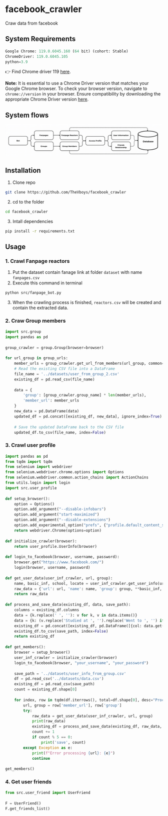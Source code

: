 # facebook_crawler
Craw data from facebook


## System Requirements

```python
Google Chrome: 119.0.6045.160 (64 bit) (cohort: Stable)
ChromeDriver: 119.0.6045.105 
python=3.9
```

👉 Find Chrome driver 119 [here](https://googlechromelabs.github.io/chrome-for-testing/).

**Note:** It is essential to use a Chrome Driver version that matches your Google Chrome browser. To check your browser version, navigate to `chrome://version` in your browser. Ensure compatibility by downloading the appropriate Chrome Driver version [here](https://chromedriver.chromium.org/downloads).

## System flows

<p align="center">
    
<img src="https://github.com/TheVboys/facebook_crawler/blob/main/assest/crawl_flow.png"  alt="System flow">

</p>

## Installation

1. Clone repo   
```bash
git clone https://github.com/TheVboys/facebook_crawler
```
2. cd to the folder

```bash
cd facebook_crawler
```
3. Intall dependencies
```bash
pip install -r requirements.txt
```

## Usage

### 1. Crawl Fanpage reactors

1. Put the dataset contain fanage link at folder `dataset` with name `fanpages.csv`
2. Execute this command in terminal
```bash
python src/fanpage_bot.py
```
3. When the crawling process is finished, `reactors.csv` will be created and contain the extracted data.

### 2. Craw Group members

```python
import src.group
import pandas as pd

group_crawler = group.Group(browser=browser)

for url_group in group_urls:
    member_urls = group_crawler.get_url_from_members(url_group, common=True, max_user=20)
    # Read the existing CSV file into a DataFrame
    file_name = '../datasets/user_from_group_2.csv'
    existing_df = pd.read_csv(file_name)

    data = {
        'group': [group_crawler.group_name] * len(member_urls),
        'member_url': member_urls
    }
    new_data = pd.DataFrame(data)
    updated_df = pd.concat([existing_df, new_data], ignore_index=True)

    # Save the updated DataFrame back to the CSV file
    updated_df.to_csv(file_name, index=False)
```

### 3. Crawl user profile

```python
import pandas as pd
from tqdm import tqdm
from selenium import webdriver
from selenium.webdriver.chrome.options import Options
from selenium.webdriver.common.action_chains import ActionChains
from utils.login import login
import src.user_profile

def setup_browser():
    option = Options()
    option.add_argument("--disable-infobars")
    option.add_argument("start-maximized")
    option.add_argument("--disable-extensions")
    option.add_experimental_option("prefs", {"profile.default_content_setting_values.notifications": 1})
    return webdriver.Chrome(options=option)

def initialize_crawler(browser):
    return user_profile.UserInfo(browser)

def login_to_facebook(browser, username, password):
    browser.get("https://www.facebook.com/")
    login(browser, username, password)

def get_user_data(user_inf_crawler, url, group):
    name, basic_inf, school, locate = user_inf_crawler.get_user_info(url)
    raw_data = {'url': url, 'name': name, 'group': group, **basic_inf, **school, **locate}
    return raw_data

def process_and_save_data(existing_df, data, save_path):
    columns = existing_df.columns
    data = {k.replace(' ', ''): v for k, v in data.items()}
    data = {k: (v.replace('Studied at ', '').replace('Went to ', '') if k in ['Highschool', 'College'] else v) for k, v in data.items()}
    existing_df = pd.concat([existing_df, pd.DataFrame([{col: data.get(col, None) for col in columns}])], ignore_index=True)
    existing_df.to_csv(save_path, index=False)
    return existing_df

def get_members():
    browser = setup_browser()
    user_inf_crawler = initialize_crawler(browser)
    login_to_facebook(browser, "your_username", "your_password")
    
    save_path = '../datasets/user_info_from_group.csv'
    df = pd.read_csv('../datasets/data.csv')
    existing_df = pd.read_csv(save_path)
    count = existing_df.shape[0]
    
    for index, row in tqdm(df.iterrows(), total=df.shape[0], desc="Processing rows"):
        url, group = row['member_url'], row['group']
        try:
            raw_data = get_user_data(user_inf_crawler, url, group)
            print(raw_data)
            existing_df = process_and_save_data(existing_df, raw_data, save_path)
            count += 1
            if count % 5 == 0:
                print('save', count)
        except Exception as e:
            print(f"Error processing {url}: {e}")
            continue

get_members()
```

### 4. Get user friends

```python
from src.user_friend import UserFriend

F = UserFriend()
F.get_friends_list()
```

